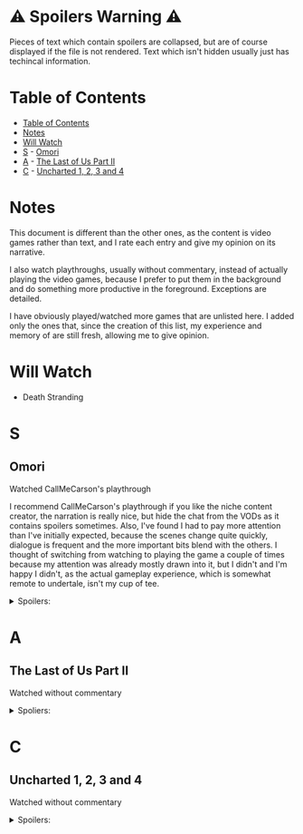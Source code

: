 # ⚠️ Spoilers Warning ⚠️

Pieces of text which contain spoilers are collapsed, but are of course displayed if the file is not rendered. Text which isn't hidden usually just has techincal information.

# Table of Contents

- [Table of Contents](#table-of-contents)
- [Notes](#notes)
- [Will Watch](#will-watch)
- [S](#s) - [Omori](#omori)
- [A](#a) - [The Last of Us Part II](#the-last-of-us-part-ii)
- [C](#c) - [Uncharted 1, 2, 3 and 4](#uncharted-1-2-3-and-4)

# Notes 

This document is different than the other ones, as the content is video games rather than text, and I rate each entry and give my opinion on its narrative.

I also watch playthroughs, usually without commentary, instead of actually playing the video games, because I prefer to put them in the background and do something more productive in the foreground. Exceptions are detailed.

I have obviously played/watched more games that are unlisted here. I added only the ones that, since the creation of this list, my experience and memory of are still fresh, allowing me to give opinion.

# Will Watch

- Death Stranding

# S

## Omori

Watched CallMeCarson's playthrough

I recommend CallMeCarson's playthrough if you like the niche content creator, the narration is really nice, but hide the chat from the VODs as it contains spoilers sometimes. Also, I've found I had to pay more attention than I've initially expected, because the scenes change quite quickly, dialogue is frequent and the more important bits blend with the others. I thought of switching from watching to playing the game a couple of times because my attention was already mostly drawn into it, but I didn't and I'm happy I didn't, as the actual gameplay experience, which is somewhat remote to undertale, isn't my cup of tee.

<details>
<summary>Spoilers:</summary>

</details>

# A

## The Last of Us Part II

Watched without commentary

<details>
<summary>Spoliers:</summary>

</details>

# C

## Uncharted 1, 2, 3 and 4

Watched without commentary

<details>
<summary>Spoilers:</summary>

</details>
